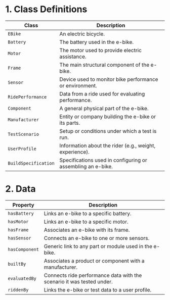  # 1. Class Definitions
| **Class**            | **Description**                                             |
| -------------------- | ----------------------------------------------------------- |
| `EBike`              | An electric bicycle.                                        |
| `Battery`            | The battery used in the e-bike.                             |
| `Motor`              | The motor used to provide electric assistance.              |
| `Frame`              | The main structural component of the e-bike.                |
| `Sensor`             | Device used to monitor bike performance or environment.     |
| `RidePerformance`    | Data from a ride used for evaluating performance.           |
| `Component`          | A general physical part of the e-bike.                      |
| `Manufacturer`       | Entity or company building the e-bike or its parts.         |
| `TestScenario`       | Setup or conditions under which a test is run.              |
| `UserProfile`        | Information about the rider (e.g., weight, experience).     |
| `BuildSpecification` | Specifications used in configuring or assembling an e-bike. |

# 2. Data

| **Property**   | **Description**                                                       |
| -------------- | --------------------------------------------------------------------- |
| `hasBattery`   | Links an e-bike to a specific battery.                                |
| `hasMotor`     | Links an e-bike to a specific motor.                                  |
| `hasFrame`     | Associates an e-bike with its frame.                                  |
| `hasSensor`    | Connects an e-bike to one or more sensors.                            |
| `hasComponent` | Generic link to any part or module used in the e-bike.                |
| `builtBy`      | Associates a product or component with a manufacturer.                |
| `evaluatedBy`  | Connects ride performance data with the scenario it was tested under. |
| `riddenBy`     | Links the e-bike or test data to a user profile.                      |
